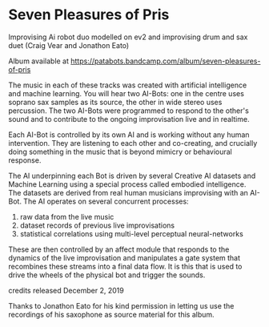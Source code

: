 # Seven Pleasures of Pris
Improvising Ai robot duo modelled on ev2 and improvising drum and sax duet (Craig Vear and Jonathon Eato)

Album available at https://patabots.bandcamp.com/album/seven-pleasures-of-pris

The music in each of these tracks was created with artificial intelligence and machine learning. You will hear two AI-Bots: one in the centre uses soprano sax samples as its source, the other in wide stereo uses percussion. The two AI-Bots were programmed to respond to the other's sound and to contribute to the ongoing improvisation live and in realtime. 

Each AI-Bot is controlled by its own AI and is working without any human intervention. They are listening to each other and co-creating, and crucially doing something in the music that is beyond mimicry or behavioural response. 

The AI underpinning each Bot is driven by several Creative AI datasets and Machine Learning using a special process called embodied intelligence. The datasets are derived from real human musicians improvising with an AI-Bot. The AI operates on several concurrent processes: 
1) raw data from the live music 
2) dataset records of previous live improvisations 
3) statistical correlations using multi-level perceptual neural-networks 

These are then controlled by an affect module that responds to the dynamics of the live improvisation and manipulates a gate system that recombines these streams into a final data flow. It is this that is used to drive the wheels of the physical bot and trigger the sounds.

credits
released December 2, 2019 

Thanks to Jonathon Eato for his kind permission in letting us use the recordings of his saxophone as source material for this album.
